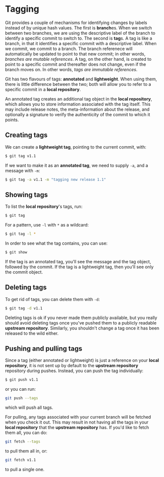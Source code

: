 # Tagging

Git provides a couple of mechanisms for identifying changes by labels instead of by unique hash values.
The first is **branch**es. When we switch between two branches, we are using the descriptive label of the branch to identify a specific commit to switch to.
The second is **tag**s. A tag is like a branch, in that it identifies a specific commit with a descriptive label.
When we commit, we commit to a branch. The branch referenece will automatically be updated to point to that new commit; in other words, _branches are mutable references_.
A tag, on the other hand, is created to point to a specific commit and thereafter does not change, even if the branch moves on. In other words, _tags are immutable references_.

Git has two flavours of tags: **annotated** and **lightweight**. When using them, there is little difference between the two; both will allow you to refer to a specific commit in a **local repository**.

An annotated tag creates an additional tag object in the **local repository**, which allows you to store information associated with the tag itself. This may include release notes, the meta-information about the release, and optionally a signature to verify the authenticity of the commit to which it points.

## Creating tags

We can create a **lightweight tag**, pointing to the current commit, with:
```bash
$ git tag v1.1
```
If we want to make it as an **annotated tag**, we need to supply `-a`, and a message with `-m`:

```bash
$ git tag -a v1.1 -m "tagging new release 1.1"
```

## Showing tags

To list the **local repository**'s tags, run:
```bash
$ git tag
```
For a pattern, use `-l` with `*` as a wildcard:
```bash
$ git tag -l *
```
In order to see what the tag contains, you can use:
```bash
$ git show
```
If the tag is an annotated tag, you'll see the message and the tag object, followed by the commit. If the tag is a lightweight tag, then you'll see only the commit object.

## Deleting tags

To get rid of tags, you can delete them with `-d`:
```bash
$ git tag -d v1.1
```
Deleting tags is ok if you never made them publicly available, but you really should avoid deleting tags once you've pushed them to a publicly readable **upstream repository**. Similarly, you shouldn't change a tag once it has been released to the wild either.

## Pushing and pulling tags

Since a tag (either annotated or lightweight) is just a reference on your **local repository**, it is not sent up by default to the **upstream repository** repository during pushes. Instead, you can push the tag individually:
```bash
$ git push v1.1
```
or you can run:
```bash
git push --tags
```
which will push all tags.

For pulling, any tags associated with your current branch will be fetched when you check it out. This may result in not having all the tags in your **local repository** that the **upstream repository** has. If you'd like to fetch them all, you can do:
```bash
git fetch --tags
```
to pull them all in, or:
```bash
git fetch v1.1
```
to pull a single one.